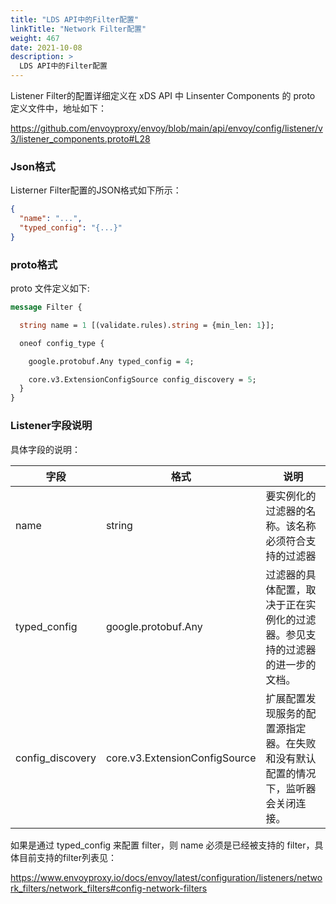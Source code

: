 ```yaml
---
title: "LDS API中的Filter配置"
linkTitle: "Network Filter配置"
weight: 467
date: 2021-10-08
description: >
  LDS API中的Filter配置
---
```


Listener Filter的配置详细定义在 xDS API 中 Linsenter Components 的 proto 定义文件中，地址如下：

https://github.com/envoyproxy/envoy/blob/main/api/envoy/config/listener/v3/listener_components.proto#L28

### Json格式

Listerner Filter配置的JSON格式如下所示：

```json
{
  "name": "...",
  "typed_config": "{...}"
}
```

### proto格式

proto 文件定义如下:

```protobuf
message Filter {

  string name = 1 [(validate.rules).string = {min_len: 1}];

  oneof config_type {

    google.protobuf.Any typed_config = 4;

    core.v3.ExtensionConfigSource config_discovery = 5;
  }
}
```

### Listener字段说明

具体字段的说明：

| 字段             | 格式                          | 说明                                                         |
| ---------------- | ----------------------------- | ------------------------------------------------------------ |
| name             | string                        | 要实例化的过滤器的名称。该名称必须符合支持的过滤器           |
| typed_config     | google.protobuf.Any           | 过滤器的具体配置，取决于正在实例化的过滤器。参见支持的过滤器的进一步的文档。 |
| config_discovery | core.v3.ExtensionConfigSource | 扩展配置发现服务的配置源指定器。在失败和没有默认配置的情况下，监听器会关闭连接。 |

如果是通过 typed_config 来配置 filter，则 name 必须是已经被支持的 filter，具体目前支持的filter列表见：

https://www.envoyproxy.io/docs/envoy/latest/configuration/listeners/network_filters/network_filters#config-network-filters

